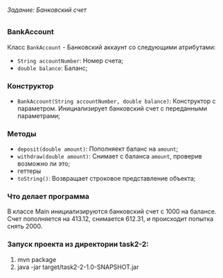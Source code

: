 ###### Задание: Банковский счет

### BankAccount

Класс `BankAccount` - Банковский аккаунт со следующими атрибутами:
- `String accountNumber`: Номер счета;
- `double balance`: Баланс;

### Конструктор
- `BankAccount(String accountNumber, double balance)`: Конструктор с параметром. Инициализирует банковский счет с переданными параметрами;

### Методы

- `deposit(double amount)`: Пополняект баланс на `amount`;
- `withdraw(double amount)`: Снимает с баланса `amount`, проверив возможно ли это;
- геттеры
- `toString()`: Возвращает строковое представление объекта;

### Что делает программа

В классе Main инициализируются банковский счет с 1000 на балансе. Счет пополняется на 413.12, снимается 612.31, и происходит попытка снять 2000.

### Запуск проекта из директории task2-2:
1. mvn package
2. java -jar target/task2-2-1.0-SNAPSHOT.jar
